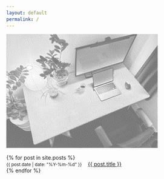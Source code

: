 ```yaml
---
layout: default
permalink: /
---
```


<img src="assets/desk.jpeg" width='400' height='300' alt="Gerhard's desk">

<ul style="list-style-type:none;padding:0;">
{% for post in site.posts %}
<li><small style="margin-right: 1rem">{{ post.date | date: "%Y-%m-%d" }}</small><a href="{{ post.url }}">{{ post.title }}</a></li>
{% endfor %}
</ul>
